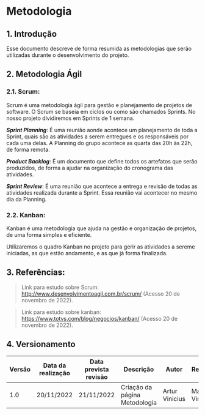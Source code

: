# Metodologia

## 1. Introdução

Esse documento descreve de forma resumida as metodologias que serão utilizadas durante o desenvolvimento do projeto.

## 2. Metodologia Ágil

### 2.1. Scrum:   

Scrum é uma metodologia ágil para gestão e planejamento de projetos de software. O Scrum se baseia em ciclos ou como são chamados Sprints. No nosso projeto dividiremos em Sprints de 1 semana.

***Sprint Planning***: É uma reunião aonde acontece um planejamento de toda a Sprint, quais são as atividades a serem entregues e os responsáveis por cada uma delas. A Planning do grupo acontece as quarta das 20h às 22h, de forma remota.

***Product Backlog***: É um documento que define todos os artefatos que serão produzidos, de forma a ajudar na organização do cronograma das atividades. 

***Sprint Review***: É uma reunião que acontece a entrega e revisão de todas as atividades realizada durante a Sprint. Essa reunião vai acontecer no mesmo dia da Planning. 

### 2.2. Kanban:
Kanban é uma metodologia que ajuda na gestão e organização de projetos, de uma forma simples e eficiente.

Utilizaremos o quadro Kanban no projeto para gerir as atividades a sereme iniciadas, as que estão andamento, e as que já forma finalizada.

## 3. Referências:

>Link para estudo sobre Scrum: <http://www.desenvolvimentoagil.com.br/scrum/> (Acesso 20 de novembro de 2022).

>Link para estudo sobre kanban: <https://www.totvs.com/blog/negocios/kanban/> (Acesso 20 de novembro de 2022).

## 4. Versionamento

| Versão | Data da realização | Data prevista revisão | Descrição                     | Autor          | Revisor         |
| ------ | ------------------ | --------------------- | ----------------------------- | -------------- | --------------- |
| 1.0    | 20/11/2022         | 21/11/2022            | Criação da página Metodologia | Artur Vinicius | Marcos Vinicius |
